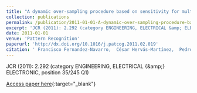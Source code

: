 ```yaml
---
title: "A dynamic over-sampling procedure based on sensitivity for multi-class problems"
collection: publications
permalink: /publication/2011-01-01-A-dynamic-over-sampling-procedure-based-on-sensitivity-for-multi-class-problems
excerpt: 'JCR (2011): 2.292 (category ENGINEERING, ELECTRICAL &amp; ELECTRONIC, position 35/245 Q1)'
date: 2011-01-01
venue: 'Pattern Recognition'
paperurl: 'http://dx.doi.org/10.1016/j.patcog.2011.02.019'
citation: ' Francisco Fernandez-Navarro,  César Hervás-Martínez,  Pedro Antonio Gutiérrez, &quot;A dynamic over-sampling procedure based on sensitivity for multi-class problems.&quot; Pattern Recognition, 2011.'
---
```

JCR (2011): 2.292 (category ENGINEERING, ELECTRICAL {\&amp;} ELECTRONIC, position 35/245 Q1)

[Access paper here](http://dx.doi.org/10.1016/j.patcog.2011.02.019){:target="_blank"}
